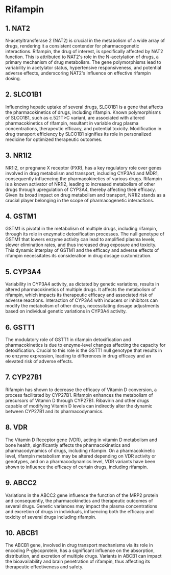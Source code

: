 # Rifampin

## 1. NAT2
N-acetyltransferase 2 (NAT2) is crucial in the metabolism of a wide array of drugs, rendering it a consistent contender for pharmacogenetic interactions. Rifampin, the drug of interest, is specifically affected by NAT2 function. This is attributed to NAT2's role in the N-acetylation of drugs, a primary mechanism of drug metabolism. The gene polymorphisms lead to variability in acetylator status, hypertensive responsiveness, and potential adverse effects, underscoring NAT2's influence on effective rifampin dosing.

## 2. SLCO1B1
Influencing hepatic uptake of several drugs, SLCO1B1 is a gene that affects the pharmacokinetics of drugs, including rifampin. Known polymorphisms of SLCO1B1, such as c.521T>C variant, are associated with altered pharmacokinetics of rifampin, resultant in variable drug plasma concentrations, therapeutic efficacy, and potential toxicity. Modification in drug transport efficiency by SLCO1B1 signifies its role in personalized medicine for optimized therapeutic outcomes.

## 3. NR1I2
NR1I2, or pregnane X receptor (PXR), has a key regulatory role over genes involved in drug metabolism and transport, including CYP3A4 and MDR1, consequently influencing the pharmacokinetics of various drugs. Rifampin is a known activator of NR1I2, leading to increased metabolism of other drugs through upregulation of CYP3A4, thereby affecting their efficacy. Given its broad impact on drug metabolism and transport, NR1I2 stands as a crucial player belonging in the scope of pharmacogenetic interactions.

## 4. GSTM1
GSTM1 is pivotal in the metabolism of multiple drugs, including rifampin, through its role in enzymatic detoxification processes. The null genotype of GSTM1 that lowers enzyme activity can lead to amplified plasma levels, slower elimination rates, and thus increased drug exposure and toxicity. This dynamic interplay of GSTM1 and the efficacy and adverse effects of rifampin necessitates its consideration in drug dosage customization.

## 5. CYP3A4
Variability in CYP3A4 activity, as dictated by genetic variations, results in altered pharmacokinetics of multiple drugs. It affects the metabolism of rifampin, which impacts its therapeutic efficacy and associated risk of adverse reactions. Interaction of CYP3A4 with inducers or inhibitors can modify the metabolism of other drugs, necessitating dosage adjustments based on individual genetic variations in CYP3A4 activity.

## 6. GSTT1
The modulatory role of GSTT1 in rifampin detoxification and pharmacokinetics is due to enzyme-level changes affecting the capacity for detoxification. Crucial to this role is the GSTT1 null genotype that results in no enzyme expression, leading to differences in drug efficacy and an elevated risk of adverse effects.

## 7. CYP27B1
Rifampin has shown to decrease the efficacy of Vitamin D conversion, a process facilitated by CYP27B1. Rifampin enhances the metabolism of precursors of Vitamin D through CYP27B1. Ribavirin and other drugs capable of modifying Vitamin D levels can indirectly alter the dynamic between CYP27B1 and its pharmacodynamics.

## 8. VDR
The Vitamin D Receptor gene (VDR), acting in vitamin D metabolism and bone health, significantly affects the pharmacokinetics and pharmacodynamics of drugs, including rifampin. On a pharmacokinetic level, rifampin metabolism may be altered depending on VDR activity or genotypes, and on a pharmacodynamics level, VDR variants have been shown to influence the efficacy of certain drugs, including rifampin.

## 9. ABCC2
Variations in the ABCC2 gene influence the function of the MRP2 protein and consequently, the pharmacokinetics and therapeutic outcomes of several drugs. Genetic variances may impact the plasma concentrations and excretion of drugs in individuals, influencing both the efficacy and toxicity of several drugs including rifampin.

## 10. ABCB1
The ABCB1 gene, involved in drug transport mechanisms via its role in encoding P-glycoprotein, has a significant influence on the absorption, distribution, and excretion of multiple drugs. Variants in ABCB1 can impact the bioavailability and brain penetration of rifampin, thus affecting its therapeutic effectiveness and safety.

